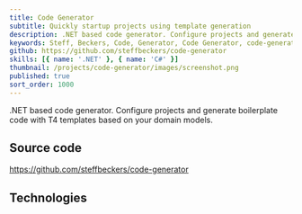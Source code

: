 ```yaml
---
title: Code Generator
subtitle: Quickly startup projects using template generation
description: .NET based code generator. Configure projects and generate boilerplate code with T4 templates based on your domain models.
keywords: Steff, Beckers, Code, Generator, Code Generator, code-generator, code-gen, .NET, console, app, T4, T4 templates, Templates
github: https://github.com/steffbeckers/code-generator
skills: [{ name: '.NET' }, { name: 'C#' }]
thumbnail: /projects/code-generator/images/screenshot.png
published: true
sort_order: 1000
---
```


.NET based code generator. Configure projects and generate boilerplate code with T4 templates based on your domain models.

## Source code

https://github.com/steffbeckers/code-generator

## Technologies

<skills-list :skills="skills"></skills-list>
